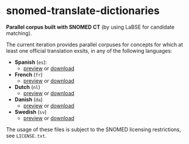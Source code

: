 # snomed-translate-dictionaries
**Parallel corpus built with SNOMED CT** (by using LaBSE for candidate matching).

The current iteration provides parallel corpuses for concepts for which at least one official translation exsits, in any of the following languages:

- **Spanish** (`es`): 
  - [preview]([nomed_all_en_es_map.txt.shuf.txt.4k.txt)
  or [download]([nomed_all_en_es_map.txt.shuf.gz)
- **French** (`fr`)
  - [preview]([nomed_all_en_fr_map.txt.shuf.txt.4k.txt) or [download]([nomed_all_en_fr_map.txt.shuf.gz)
- **Dutch** (`nl`)
  - [preview]([nomed_all_en_nl_map.txt.shuf.txt.4k.txt) or [download]([nomed_all_en_nl_map.txt.shuf.gz)
- **Danish** (`da`)
  - [preview]([nomed_all_en_da_map.txt.shuf.txt.4k.txt) or [download]([nomed_all_en_da_map.txt.shuf.gz)
- **Swedish** (`sv`)
  - [preview]([nomed_all_en_sv_map.txt.shuf.txt.4k.txt) or [download]([nomed_all_en_sv_map.txt.shuf.gz)

The usage of these files is subject to the SNOMED licensing restrictions, see `LICENSE.txt`.